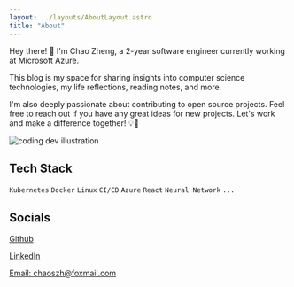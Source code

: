 ```yaml
---
layout: ../layouts/AboutLayout.astro
title: "About"
---
```


Hey there! 👋 I'm Chao Zheng, a 2-year software engineer currently working at Microsoft Azure.

This blog is my space for sharing insights into computer science technologies, my life reflections, reading notes, and more.

I'm also deeply passionate about contributing to open source projects. Feel free to reach out if you have any great ideas for new projects. Let's work and make a difference together! 💡🌟

<div>
  <img src="/blog/assets/dev.svg" class="sm:w-1/2 mx-auto" alt="coding dev illustration">
</div>

## Tech Stack

`Kubernetes`
`Docker`
`Linux`
`CI/CD`
`Azure`
`React`
`Neural Network`
`...`

## Socials

[Github](https://github.com/chaoszh)

[LinkedIn](https://www.linkedin.com/in/chaoszh)

[Email: chaoszh@foxmail.com](mailto:chaoszh@foxmail.com)